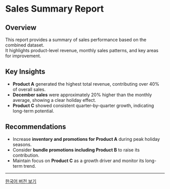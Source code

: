 # Sales Summary Report

## Overview
This report provides a summary of sales performance based on the combined dataset.  
It highlights product-level revenue, monthly sales patterns, and key areas for improvement.

## Key Insights
- **Product A** generated the highest total revenue, contributing over 40% of overall sales.
- **December sales** were approximately 20% higher than the monthly average, showing a clear holiday effect.
- **Product C** showed consistent quarter-by-quarter growth, indicating long-term potential.

## Recommendations
- Increase **inventory and promotions for Product A** during peak holiday seasons.
- Consider **bundle promotions including Product B** to raise its contribution.
- Maintain focus on **Product C** as a growth driver and monitor its long-term trend.

---
[한국어 버전 보기](sales_summary_ko.md)

